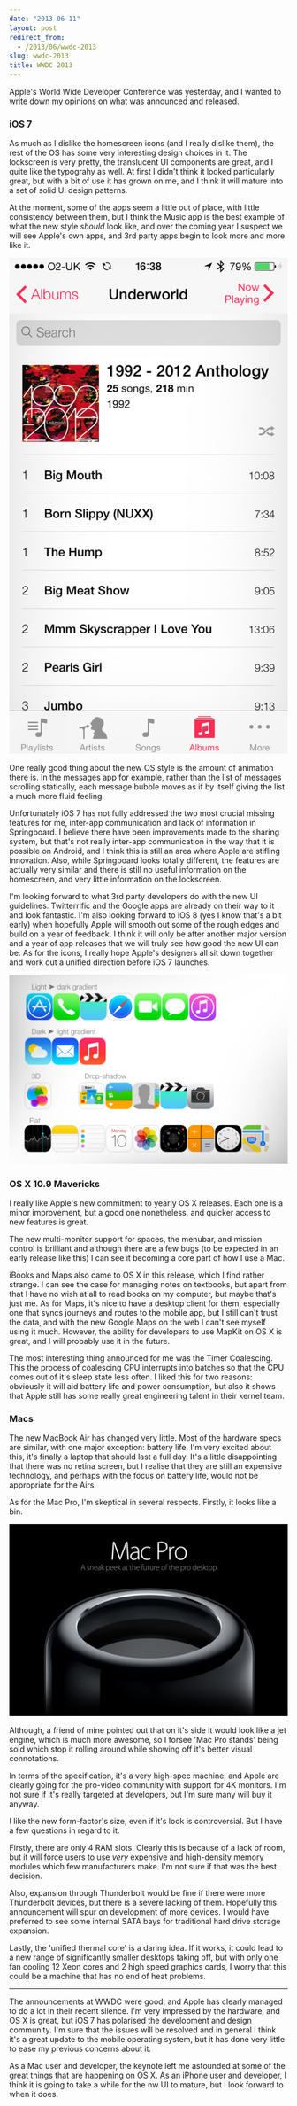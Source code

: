 ```yaml
---
date: "2013-06-11"
layout: post
redirect_from:
  - /2013/06/wwdc-2013
slug: wwdc-2013
title: WWDC 2013
---
```


Apple's World Wide Developer Conference was yesterday, and I wanted to write down my opinions on what was announced and released.

### iOS 7

As much as I dislike the homescreen icons (and I really dislike them), the rest of the OS has some very interesting design choices in it. The lockscreen is very pretty, the translucent UI components are great, and I quite like the typograhy as well. At first I didn't think it looked particularly great, but with a bit of use it has grown on me, and I think it will mature into a set of solid UI design patterns.

At the moment, some of the apps seem a little out of place, with little consistency between them, but I think the Music app is the best example of what the new style _should_ look like, and over the coming year I suspect we will see Apple's own apps, and 3rd party apps begin to look more and more like it.

![iOS 7 Music App](/posts/images/wwdc-2013-music.png)

One really good thing about the new OS style is the amount of animation there is. In the messages app for example, rather than the list of messages scrolling statically, each message bubble moves as if by itself giving the list a much more fluid feeling.

Unfortunately iOS 7 has not fully addressed the two most crucial missing features for me, inter-app communication and lack of information in Springboard. I believe there have been improvements made to the sharing system, but that's not really inter-app communication in the way that it is possible on Android, and I think this is still an area where Apple are stifling innovation. Also, while Springboard looks totally different, the features are actually very similar and there is still no useful information on the homescreen, and very little information on the lockscreen.

I'm looking forward to what 3rd party developers do with the new UI guidelines. Twitterrific and the Google apps are already on their way to it and look fantastic. I'm also looking forward to iOS 8 (yes I know that's a bit early) when hopefully Apple will smooth out some of the rough edges and build on a year of feedback. I think it will only be after another major version and a year of app releases that we will truly see how good the new UI can be. As for the icons, I really hope Apple's designers all sit down together and work out a unified direction before iOS 7 launches.

![iOS 7 Icons](/posts/images/wwdc-2013-icons.jpg)

### OS X 10.9 Mavericks

I really like Apple's new commitment to yearly OS X releases. Each one is a minor improvement, but a good one nonetheless, and quicker access to new features is great.

The new multi-monitor support for spaces, the menubar, and mission control is brilliant and although there are a few bugs (to be expected in an early release like this) I can see it becoming a core part of how I use a Mac.

iBooks and Maps also came to OS X in this release, which I find rather strange. I can see the case for managing notes on textbooks, but apart from that I have no wish at all to read books on my computer, but maybe that's just me. As for Maps, it's nice to have a desktop client for them, especially one that syncs journeys and routes to the mobile app, but I still can't trust the data, and with the new Google Maps on the web I can't see myself using it much. However, the ability for developers to use MapKit on OS X is great, and I will probably use it in the future.

The most interesting thing announced for me was the Timer Coalescing. This the process of coalescing CPU interrupts into batches so that the CPU comes out of it's sleep state less often. I liked this for two reasons: obviously it will aid battery life and power consumption, but also it shows that Apple still has some really great engineering talent in their kernel team.

### Macs

The new MacBook Air has changed very little. Most of the hardware specs are similar, with one major exception: battery life. I'm very excited about this, it's finally a laptop that should last a full day. It's a little disappointing that there was no retina screen, but I realise that they are still an expensive technology, and perhaps with the focus on battery life, would not be appropriate for the Airs.

As for the Mac Pro, I'm skeptical in several respects. Firstly, it looks like a bin.

![Mac Pro](/posts/images/wwdc-2013-macpro.jpg)

Although, a friend of mine pointed out that on it's side it would look like a jet engine, which is much more awesome, so I forsee 'Mac Pro stands' being sold which stop it rolling around while showing off it's better visual connotations.

In terms of the specification, it's a very high-spec machine, and Apple are clearly going for the pro-video community with support for 4K monitors. I'm not sure if it's really targeted at developers, but I'm sure many will buy it anyway.

I like the new form-factor's size, even if it's look is controversial. But I have a few questions in regard to it.

Firstly, there are only 4 RAM slots. Clearly this is because of a lack of room, but it will force users to use _very_ expensive and high-density memory modules which few manufacturers make. I'm not sure if that was the best decision.

Also, expansion through Thunderbolt would be fine if there were more Thunderbolt devices, but there is a severe lacking of them. Hopefully this announcement will spur on development of more devices. I would have preferred to see some internal SATA bays for traditional hard drive storage expansion.

Lastly, the 'unified thermal core' is a daring idea. If it works, it could lead to a new range of significantly smaller desktops taking off, but with only one fan cooling 12 Xeon cores and 2 high speed graphics cards, I worry that this could be a machine that has no end of heat problems.

---

The announcements at WWDC were good, and Apple has clearly managed to do a lot in their recent silence. I'm very impressed by the hardware, and OS X is great, but iOS 7 has polarised the development and design community. I'm sure that the issues will be resolved and in general I think it's a great update to the mobile operating system, but it has done very little to ease my previous concerns about it.

As a Mac user and developer, the keynote left me astounded at some of the great things that are happening on OS X. As an iPhone user and developer, I think it is going to take a while for the nw UI to mature, but I look forward to when it does.
